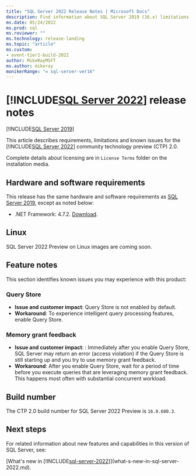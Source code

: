 ```yaml
---
title: "SQL Server 2022 Release Notes | Microsoft Docs"
description: Find information about SQL Server 2019 (16.x) limitations, known issues, help resources, and other release notes.
ms.date: 05/24/2022
ms.prod: sql
ms.reviewer: ""
ms.technology: release-landing
ms.topic: "article"
ms.custom:
- event-tier1-build-2022
author: MikeRayMSFT
ms.author: mikeray
monikerRange: "= sql-server-ver16"
---
```

# [!INCLUDE[SQL Server 2022](../includes/sssql22-md.md)] release notes
[!INCLUDE[SQL Server 2019](../includes/applies-to-version/sqlserver2019.md)]

This article describes requirements, limitations and known issues for the [!INCLUDE[SQL Server 2022](../includes/sssql22-md.md)] community technology preview (CTP) 2.0.

Complete details about licensing are in `License Terms` folder on the installation media.

## Hardware and software requirements

This release has the same hardware and software requirements as [SQL Server 2019](install/hardware-and-software-requirements-for-installing-sql-server-2019.md), except as noted below:

- .NET Framework: 4.7.2. [Download](https://dotnet.microsoft.com/download/dotnet-framework/net472).

## Linux

SQL Server 2022 Preview on Linux images are coming soon.

## Feature notes

This section identifies known issues you may experience with this product:

### Query Store

- **Issue and customer impact**: Query Store is not enabled by default.
- **Workaround**: To experience intelligent query processing features, enable Query Store.

### Memory grant feedback

- **Issue and customer impact**: : Immediately after you enable Query Store, SQL Server may return an error (access violation) if the Query Store is still starting up and you try to use memory grant feedback.
- **Workaround**: After you enable Query Store, wait for a period of time before you execute queries that are leveraging memory grant feedback. This happens most often with substantial concurrent workload.

## Build number

The CTP 2.0 build number for SQL Server 2022 Preview is `16.0.600.3`.

## Next steps

For related information about new features and capabilities in this version of SQL Server, see:

[What's new in [!INCLUDE[sql-server-2022](../includes/sssql22-md.md)]](what-s-new-in-sql-server-2022.md).
